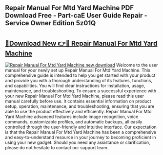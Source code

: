 ## Repair Manual For Mtd Yard Machine PDF Download Free - Part-caE User Guide Repair - Service Owner Edition 5z01Q

# <h2><a href="http://bc63291.oget.top/?id=Repair+Manual+For+Mtd+Yard+Machine">🔗Download New 👉🔴 Repair Manual For Mtd Yard Machine</a></h2>

[![Repair Manual For Mtd Yard Machine new download](https://i.imgur.com/5g1atiW.png)](http://bc63291.oget.top/?id=Repair+Manual+For+Mtd+Yard+Machine)
Welcome to the user manual for your newly set up Repair Manual For Mtd Yard Machine. This comprehensive guide is intended to help you get started with your product and provide you with a thorough understanding of its features, functions, and capabilities. You will find clear instructions for installation, usage, maintenance, and troubleshooting. To ensure a successful experience with your new Repair Manual For Mtd Yard Machine, please read this user manual carefully before use. It contains essential information on product setup, operation, maintenance, and troubleshooting, ensuring that you are able to use the product effectively and efficiently. Repair Manual For Mtd Yard Machine advanced features include image recognition, voice commands, customizable profiles, and automatic backups, all easily controlled through the user-friendly and intuitive interface. Our expectation is that the Repair Manual For Mtd Yard Machine has been a comprehensive and easy-to-understand resource in your journey to becoming proficient in using your new gadget. Should you need any assistance or clarification, please do not hesitate to contact our support team.
